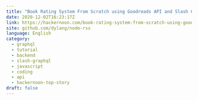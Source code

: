 ```yaml
---
title: "Book Rating System From Scratch using Goodreads API and Slash GraphQL"
date: 2020-12-02T16:23:17Z
link: https://hackernoon.com/book-rating-system-from-scratch-using-goodreads-api-and-slash-graphql-xy1x31bx?source=rss&utm_medium=RSS&utm_source=news.12bit.vn
site: github.com/dylang/node-rss
language: English
category:
  - graphql
  - tutorial
  - backend
  - slash-graphql
  - javascript
  - coding
  - api
  - hackernoon-top-story
draft: false
---
```

